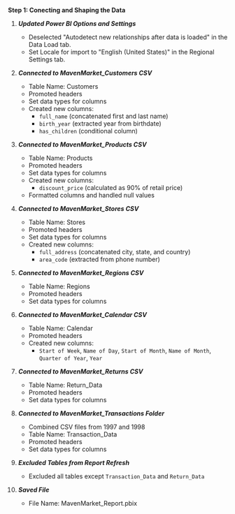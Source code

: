 **Step 1: Conecting and Shaping the Data**

1. ***Updated Power BI Options and Settings***
   - Deselected "Autodetect new relationships after data is loaded" in the Data Load tab.
   - Set Locale for import to "English (United States)" in the Regional Settings tab.

2. ***Connected to MavenMarket_Customers CSV***
   - Table Name: Customers
   - Promoted headers
   - Set data types for columns
   - Created new columns:
     - `full_name` (concatenated first and last name)
     - `birth_year` (extracted year from birthdate)
     - `has_children` (conditional column)

3. ***Connected to MavenMarket_Products CSV***
   - Table Name: Products
   - Promoted headers
   - Set data types for columns
   - Created new columns:
     - `discount_price` (calculated as 90% of retail price)
   - Formatted columns and handled null values

4. ***Connected to MavenMarket_Stores CSV***
   - Table Name: Stores
   - Promoted headers
   - Set data types for columns
   - Created new columns:
     - `full_address` (concatenated city, state, and country)
     - `area_code` (extracted from phone number)

5. ***Connected to MavenMarket_Regions CSV***
   - Table Name: Regions
   - Promoted headers
   - Set data types for columns

6. ***Connected to MavenMarket_Calendar CSV***
   - Table Name: Calendar
   - Promoted headers
   - Created new columns:
     - `Start of Week`, `Name of Day`, `Start of Month`, `Name of Month`, `Quarter of Year`, `Year`

7. ***Connected to MavenMarket_Returns CSV***
   - Table Name: Return_Data
   - Promoted headers
   - Set data types for columns

8. ***Connected to MavenMarket_Transactions Folder***
   - Combined CSV files from 1997 and 1998
   - Table Name: Transaction_Data
   - Promoted headers
   - Set data types for columns

9. ***Excluded Tables from Report Refresh***
   - Excluded all tables except `Transaction_Data` and `Return_Data`

10. ***Saved File***
    - File Name: MavenMarket_Report.pbix
